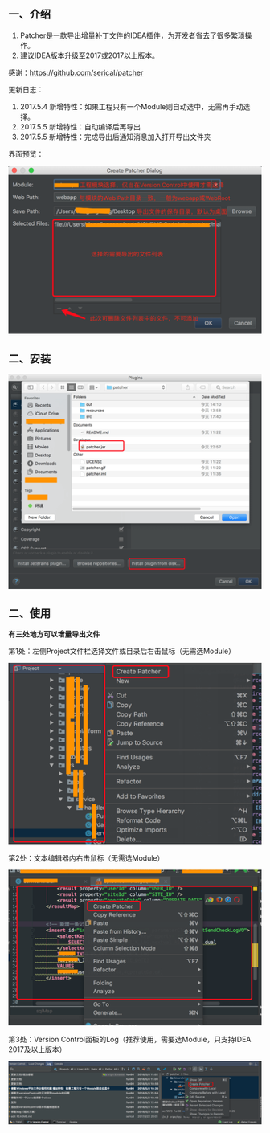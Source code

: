 ## 一、介绍

1. Patcher是一款导出增量补丁文件的IDEA插件，为开发者省去了很多繁琐操作。
2. 建议IDEA版本升级至2017或2017以上版本。

感谢：https://github.com/serical/patcher

更新日志：

1. 2017.5.4 新增特性：如果工程只有一个Module则自动选中，无需再手动选择。
2. 2017.5.5 新增特性：自动编译后再导出
3. 2017.5.5 新增特性：完成导出后通知消息加入打开导出文件夹

界面预览：

![img](doc/1.png)

## 二、安装

![img](doc/2.png)

## 二、使用

**有三处地方可以增量导出文件**

第1处：左侧Project文件栏选择文件或目录后右击鼠标（无需选Module）

![img](doc/3.png)

第2处：文本编辑器内右击鼠标（无需选Module）

![img](doc/4.png)

第3处：Version Control面板的Log（推荐使用，需要选Module，只支持IDEA 2017及以上版本）

![img](doc/5.png)